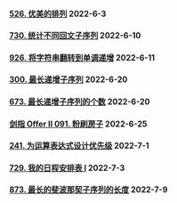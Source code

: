 #### [526. 优美的排列](https://leetcode.cn/problems/beautiful-arrangement/)  2022-6-3

#### [730. 统计不同回文子序列](https://leetcode.cn/problems/count-different-palindromic-subsequences/)	2022-6-10

#### [926. 将字符串翻转到单调递增](https://leetcode.cn/problems/flip-string-to-monotone-increasing/)	2022-6-11

#### [300. 最长递增子序列](https://leetcode.cn/problems/longest-increasing-subsequence/)	2022-6-20

#### [673. 最长递增子序列的个数](https://leetcode.cn/problems/number-of-longest-increasing-subsequence/)	2022-6-20

#### [剑指 Offer II 091. 粉刷房子](https://leetcode.cn/problems/JEj789/)	2022-6-25

#### [241. 为运算表达式设计优先级](https://leetcode.cn/problems/different-ways-to-add-parentheses/)	2022-7-1

#### [729. 我的日程安排表 I](https://leetcode.cn/problems/my-calendar-i/)	2022-7-3

#### [873. 最长的斐波那契子序列的长度](https://leetcode.cn/problems/length-of-longest-fibonacci-subsequence/)	2022-7-9